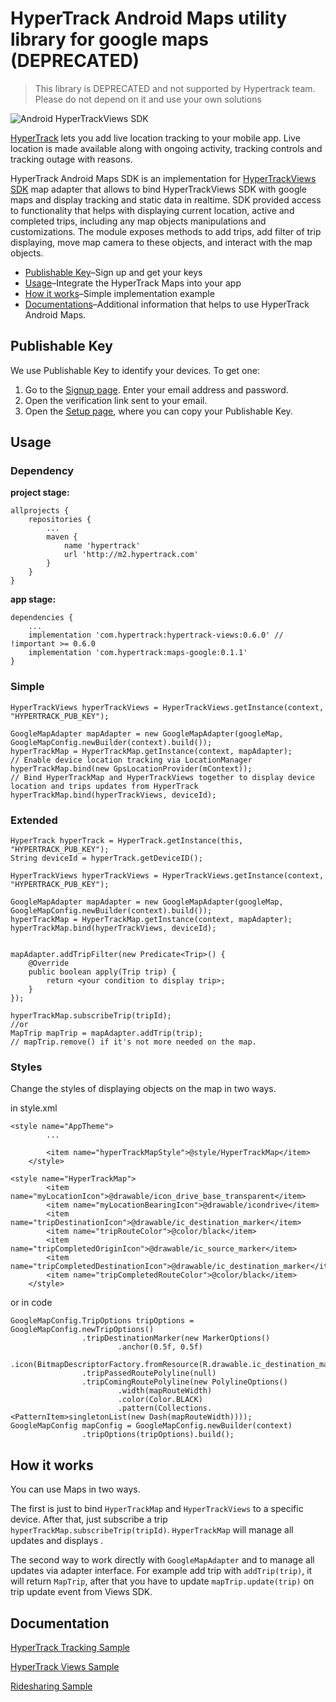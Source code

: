 # HyperTrack Android Maps utility library for google maps (DEPRECATED)

> This library is DEPRECATED and not supported by Hypertrack team. Please do not depend on it and use your own solutions 

![Android HyperTrackViews SDK](https://img.shields.io/badge/Android%20Views%20SDK-0.6.0-brightgreen.svg)

[HyperTrack](https://www.hypertrack.com) lets you add live location tracking to your mobile app. Live location is made available along with ongoing activity, 
tracking controls and tracking outage with reasons.

HyperTrack Android Maps SDK is an implementation for [HyperTrackViews SDK](https://github.com/hypertrack/views-android) map adapter that allows to bind HyperTrackViews SDK with google maps 
and display tracking and static data in realtime. SDK provided access to functionality that helps with displaying current location, active and completed trips, 
including any map objects manipulations and customizations. The module exposes methods to add trips, add filter of trip displaying, move map camera to these objects,
and interact with the map objects.

* [Publishable Key](#publishable-key)–Sign up and get your keys
* [Usage](#usage)–Integrate the HyperTrack Maps into your app
* [How it works](#how-it-works)–Simple implementation example
* [Documentations](#installation)–Additional information that helps to use HyperTrack Android Maps.

## Publishable Key

We use Publishable Key to identify your devices. To get one:
1. Go to the [Signup page](https://dashboard.hypertrack.com/signup). Enter your email address and password.
2. Open the verification link sent to your email.
3. Open the [Setup page](https://dashboard.hypertrack.com/setup), where you can copy your Publishable Key.

## Usage

### Dependency
**project stage:**
```
allprojects {
    repositories {
        ...
        maven {
            name 'hypertrack'
            url 'http://m2.hypertrack.com'
        }
    }
}
```
**app stage:**
```
dependencies {
    ...
    implementation 'com.hypertrack:hypertrack-views:0.6.0' // !important >= 0.6.0
    implementation 'com.hypertrack:maps-google:0.1.1'
}
```

### Simple
```
HyperTrackViews hyperTrackViews = HyperTrackViews.getInstance(context, "HYPERTRACK_PUB_KEY");

GoogleMapAdapter mapAdapter = new GoogleMapAdapter(googleMap, GoogleMapConfig.newBuilder(context).build());
hyperTrackMap = HyperTrackMap.getInstance(context, mapAdapter);
// Enable device location tracking via LocationManager
hyperTrackMap.bind(new GpsLocationProvider(mContext));
// Bind HyperTrackMap and HyperTrackViews together to display device location and trips updates from HyperTrack
hyperTrackMap.bind(hyperTrackViews, deviceId);

```


### Extended
```
HyperTrack hyperTrack = HyperTrack.getInstance(this, "HYPERTRACK_PUB_KEY");
String deviceId = hyperTrack.getDeviceID();

HyperTrackViews hyperTrackViews = HyperTrackViews.getInstance(context, "HYPERTRACK_PUB_KEY");

GoogleMapAdapter mapAdapter = new GoogleMapAdapter(googleMap, GoogleMapConfig.newBuilder(context).build());
hyperTrackMap = HyperTrackMap.getInstance(context, mapAdapter);
hyperTrackMap.bind(hyperTrackViews, deviceId);


mapAdapter.addTripFilter(new Predicate<Trip>() {
    @Override
    public boolean apply(Trip trip) {
        return <your condition to display trip>;
    }
});

hyperTrackMap.subscribeTrip(tripId);
//or
MapTrip mapTrip = mapAdapter.addTrip(trip);
// mapTrip.remove() if it's not more needed on the map.

```

### Styles
Change the styles of displaying objects on the map in two ways.

in style.xml
```
<style name="AppTheme">
        ...

        <item name="hyperTrackMapStyle">@style/HyperTrackMap</item>
    </style>

<style name="HyperTrackMap">
        <item name="myLocationIcon">@drawable/icon_drive_base_transparent</item>
        <item name="myLocationBearingIcon">@drawable/icondrive</item>
        <item name="tripDestinationIcon">@drawable/ic_destination_marker</item>
        <item name="tripRouteColor">@color/black</item>
        <item name="tripCompletedOriginIcon">@drawable/ic_source_marker</item>
        <item name="tripCompletedDestinationIcon">@drawable/ic_destination_marker</item>
        <item name="tripCompletedRouteColor">@color/black</item>
    </style>
```

or in code
```
GoogleMapConfig.TripOptions tripOptions = GoogleMapConfig.newTripOptions()
                .tripDestinationMarker(new MarkerOptions()
                        .anchor(0.5f, 0.5f)
                        .icon(BitmapDescriptorFactory.fromResource(R.drawable.ic_destination_marker)))
                .tripPassedRoutePolyline(null)
                .tripComingRoutePolyline(new PolylineOptions()
                        .width(mapRouteWidth)
                        .color(Color.BLACK)
                        .pattern(Collections.<PatternItem>singletonList(new Dash(mapRouteWidth))));
GoogleMapConfig mapConfig = GoogleMapConfig.newBuilder(context)
                .tripOptions(tripOptions).build();
```


## How it works

You can use Maps in two ways.

The first is just to bind `HyperTrackMap` and `HyperTrackViews` to a specific device. After that, just subscribe a trip `hyperTrackMap.subscribeTrip(tripId)`.
`HyperTrackMap` will manage all updates and displays .

The second way to work directly with `GoogleMapAdapter` and to manage all updates via adapter interface. 
For example add trip with `addTrip(trip)`, it will return `MapTrip`, after that you have to update `mapTrip.update(trip)` on trip update event from Views SDK.

## Documentation

[HyperTrack Tracking Sample](https://github.com/hypertrack/live-app-android)

[HyperTrack Views Sample](https://github.com/hypertrack/views-android)

[Ridesharing Sample](https://github.com/hypertrack/ridesharing-android)
